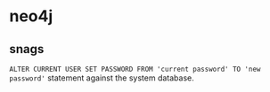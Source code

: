 # neo4j

## snags

`ALTER CURRENT USER SET PASSWORD FROM 'current password' TO 'new password'` 
statement against the system database.